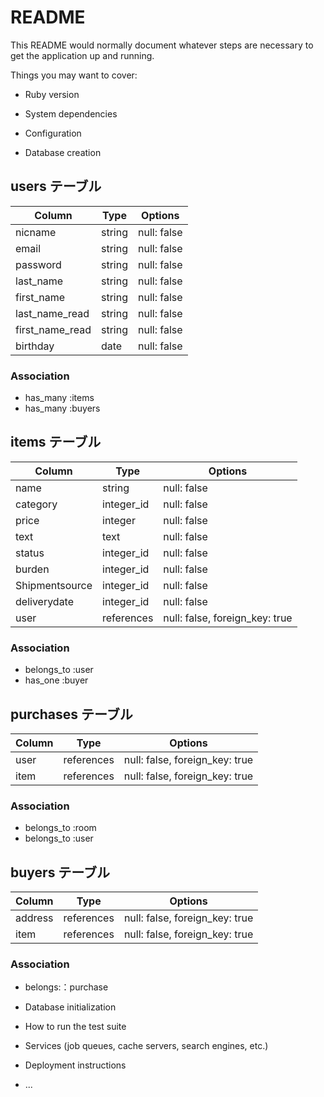 # README

This README would normally document whatever steps are necessary to get the
application up and running.

Things you may want to cover:

* Ruby version

* System dependencies

* Configuration

* Database creation

## users テーブル

| Column          | Type   | Options     |
| --------------- | ------ | ----------- |
| nicname         | string | null: false |
| email           | string | null: false |
| password        | string | null: false |
| last_name       | string | null: false |
| first_name      | string | null: false |
| last_name_read  | string | null: false |
| first_name_read | string | null: false |
| birthday        | date   | null: false |

### Association

- has_many :items
- has_many :buyers

## items テーブル

| Column         | Type        | Options                        |
| -------------- | ----------- | ------------------------------ |
| name           | string      | null: false                    |
| category       | integer_id  | null: false                    |
| price          | integer     | null: false                    |
| text           | text        | null: false                    |
| status         | integer_id  | null: false                    |
| burden         | integer_id  | null: false                    |
| Shipmentsource | integer_id  | null: false                    |
| deliverydate   | integer_id  | null: false                    |
| user           | references  | null: false, foreign_key: true |

### Association

- belongs_to :user
- has_one :buyer

## purchases テーブル

| Column           | Type       | Options                        |
| ---------------- | ---------- | ------------------------------ |
| user             | references | null: false, foreign_key: true |
| item             | references | null: false, foreign_key: true |

### Association

- belongs_to :room
- belongs_to :user

## buyers テーブル

| Column           | Type       | Options                        |
| ---------------- | ---------- | ------------------------------ |
| address          | references | null: false, foreign_key: true |
| item             | references | null: false, foreign_key: true |

### Association

- belongs:：purchase

* Database initialization

* How to run the test suite

* Services (job queues, cache servers, search engines, etc.)

* Deployment instructions

* ...
